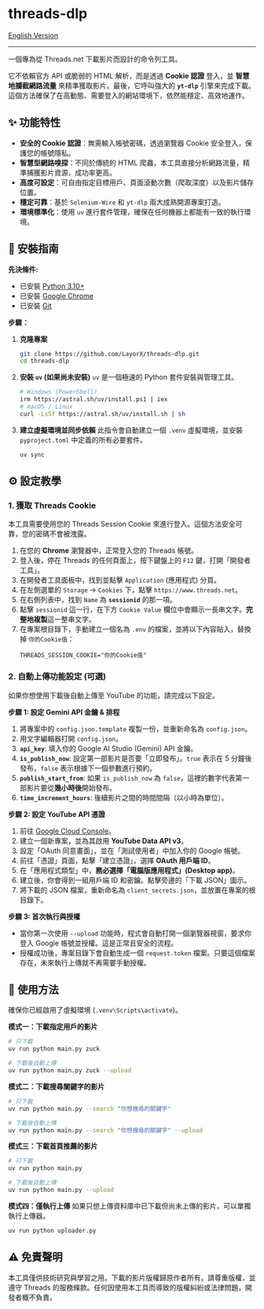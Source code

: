 # threads-dlp

[English Version](./README.en.md)

---

一個專為從 Threads.net 下載影片而設計的命令列工具。

它不依賴官方 API 或脆弱的 HTML 解析，而是透過 **Cookie 認證** 登入，並 **智慧地攔截網路流量** 來精準獲取影片。最後，它呼叫強大的 **`yt-dlp`** 引擎來完成下載。這個方法確保了在高動態、需要登入的網站環境下，依然能穩定、高效地運作。

## ✨ 功能特性

- **安全的 Cookie 認證**：無需輸入帳號密碼，透過瀏覽器 Cookie 安全登入，保護您的帳號隱私。
- **智慧型網路嗅探**：不同於傳統的 HTML 爬蟲，本工具直接分析網路流量，精準捕獲影片資源，成功率更高。
- **高度可設定**：可自由指定目標用戶、頁面滾動次數（爬取深度）以及影片儲存位置。
- **穩定可靠**：基於 `Selenium-Wire` 和 `yt-dlp` 兩大成熟開源專案打造。
- **環境標準化**：使用 `uv` 進行套件管理，確保在任何機器上都能有一致的執行環境。

## 🚀 安裝指南

**先決條件:**
- 已安裝 [Python 3.10+](https://www.python.org/downloads/)
- 已安裝 [Google Chrome](https://www.google.com/chrome/)
- 已安裝 [Git](https://git-scm.com/downloads/)

**步驟：**

1.  **克隆專案**
    ```bash
    git clone https://github.com/LayorX/threads-dlp.git
    cd threads-dlp
    ```

2.  **安裝 `uv` (如果尚未安裝)**
    `uv` 是一個極速的 Python 套件安裝與管理工具。
    ```bash
    # Windows (PowerShell)
    irm https://astral.sh/uv/install.ps1 | iex
    # macOS / Linux
    curl -LsSf https://astral.sh/uv/install.sh | sh
    ```

3.  **建立虛擬環境並同步依賴**
    此指令會自動建立一個 `.venv` 虛擬環境，並安裝 `pyproject.toml` 中定義的所有必要套件。
    ```bash
    uv sync
    ```

## ⚙️ 設定教學

### 1. 獲取 Threads Cookie

本工具需要使用您的 Threads Session Cookie 來進行登入。這個方法安全可靠，您的密碼不會被洩露。

1.  在您的 **Chrome** 瀏覽器中，正常登入您的 Threads 帳號。
2.  登入後，停在 Threads 的任何頁面上，按下鍵盤上的 `F12` 鍵，打開「開發者工具」。
3.  在開發者工具面板中，找到並點擊 `Application` (應用程式) 分頁。
4.  在左側選單的 `Storage` -> `Cookies` 下，點擊 `https://www.threads.net`。
5.  在右側列表中，找到 `Name` 為 **`sessionid`** 的那一項。
6.  點擊 `sessionid` 這一行，在下方 `Cookie Value` 欄位中會顯示一長串文字。**完整地複製**這一整串文字。
7.  在專案根目錄下，手動建立一個名為 `.env` 的檔案，並將以下內容貼入，替換掉 `你的Cookie值`：
    ```
    THREADS_SESSION_COOKIE="你的Cookie值"
    ```

### 2. 自動上傳功能設定 (可選)

如果你想使用下載後自動上傳至 YouTube 的功能，請完成以下設定。

**步驟 1: 設定 Gemini API 金鑰 & 排程**

1.  將專案中的 `config.json.template` 複製一份，並重新命名為 `config.json`。
2.  用文字編輯器打開 `config.json`。
3.  **`api_key`**: 填入你的 Google AI Studio (Gemini) API 金鑰。
4.  **`is_publish_now`**: 設定第一部影片是否要「立即發布」。`true` 表示在 5 分鐘後發布，`false` 表示根據下一個參數進行預約。
5.  **`publish_start_from`**: 如果 `is_publish_now` 為 `false`，這裡的數字代表第一部影片要從**幾小時後**開始發布。
6.  **`time_increment_hours`**: 後續影片之間的時間間隔（以小時為單位）。

**步驟 2: 設定 YouTube API 憑證**

1.  前往 [Google Cloud Console](https://console.developers.google.com)。
2.  建立一個新專案，並為其啟用 **YouTube Data API v3**。
3.  設定「OAuth 同意畫面」，並在「測試使用者」中加入你的 Google 帳號。
4.  前往「憑證」頁面，點擊「建立憑證」，選擇 **OAuth 用戶端 ID**。
5.  在「應用程式類型」中，**務必選擇「電腦版應用程式」(Desktop app)**。
6.  建立後，你會得到一組用戶端 ID 和密鑰。點擊旁邊的「下載 JSON」圖示。
7.  將下載的 JSON 檔案，重新命名為 `client_secrets.json`，並放置在專案的根目錄下。

**步驟 3: 首次執行與授權**

- 當你第一次使用 `--upload` 功能時，程式會自動打開一個瀏覽器視窗，要求你登入 Google 帳號並授權。這是正常且安全的流程。
- 授權成功後，專案目錄下會自動生成一個 `request.token` 檔案。只要這個檔案存在，未來執行上傳就不再需要手動授權。

## 📖 使用方法

確保你已經啟用了虛擬環境 (`.venv\Scripts\activate`)。

**模式一：下載指定用戶的影片**
```bash
# 只下載
uv run python main.py zuck

# 下載後自動上傳
uv run python main.py zuck --upload
```

**模式二：下載搜尋關鍵字的影片**
```bash
# 只下載
uv run python main.py --search "你想搜尋的關鍵字"

# 下載後自動上傳
uv run python main.py --search "你想搜尋的關鍵字" --upload
```

**模式三：下載首頁推薦的影片**
```bash
# 只下載
uv run python main.py

# 下載後自動上傳
uv run python main.py --upload
```

**模式四：僅執行上傳**
如果只想上傳資料庫中已下載但尚未上傳的影片，可以單獨執行上傳器。
```bash
uv run python uploader.py
```

## ⚠️ 免責聲明

本工具僅供技術研究與學習之用。下載的影片版權歸原作者所有。請尊重版權，並遵守 Threads 的服務條款。任何因使用本工具而導致的版權糾紛或法律問題，開發者概不負責。
